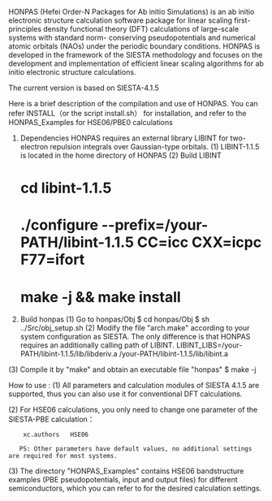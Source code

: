 HONPAS (Hefei Order-N Packages for Ab initio Simulations) is an ab initio electronic structure calculation software package 
for linear scaling first-principles density functional theory (DFT) calculations of large-scale systems with standard norm-
conserving pseudopotentials and numerical atomic orbitals (NAOs) under the periodic boundary conditions. 
HONPAS is developed in the framework of the SIESTA methodology and focuses on the development and implementation 
of efficient linear scaling algorithms for ab initio electronic structure calculations. 

The current version is based on SIESTA-4.1.5

 Here is a brief description of the compilation and use of HONPAS.
  You can refer INSTALL（or the script install.sh） for installation, and refer to the HONPAS_Examples for HSE06/PBE0 calculations

1. Dependencies
  HONPAS requires an external library LIBINT for two-electron repulsion integrals over Gaussian-type orbitals.
 (1) LIBINT-1.1.5 is located in the home directory of HONPAS
 (2) Build LIBINT
   # cd libint-1.1.5
   # ./configure --prefix=/your-PATH/libint-1.1.5 CC=icc CXX=icpc F77=ifort
   # make -j && make install

2. Build honpas
 (1) Go to honpas/Obj
   $ cd honpas/Obj
   $ sh ../Src/obj_setup.sh
 (2) Modify the file "arch.make" according to your system configuration as SIESTA.
   The only difference is that HONPAS requires an additionally calling path of LIBINT.
    LIBINT_LIBS=/your-PATH/libint-1.1.5/lib/libderiv.a /your-PATH/libint-1.1.5/lib/libint.a

 (3) Compile it by "make" and obtain an executable file "honpas"
   $ make -j

 
How to use :
 (1) All parameters and calculation modules of SIESTA 4.1.5 are supported, thus you can also use it for conventional DFT calculations.

 (2) For HSE06 calculations, you only need to change one parameter of the SIESTA-PBE calculation：

        xc.authors   HSE06

       PS: Other parameters have default values, no additional settings are required for most systems.

 (3) The directory "HONPAS_Examples" contains HSE06 bandstructure examples (PBE pseudopotentials, 
     input and output files) for different semiconductors, which you can refer to for the desired calculation settings.


